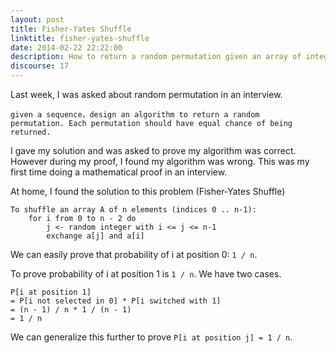 ```yaml
---
layout: post
title: Fisher-Yates Shuffle
linktitle: fisher-yates-shuffle
date: 2014-02-22 22:22:00
description: How to return a random permutation given an array of integers?
discourse: 17
---
```


Last week, I was asked about random permutation in an interview.

<!--more-->

```
given a sequence，design an algorithm to return a random
permutation. Each permutation should have equal chance of being returned.
```

I gave my solution and was asked to prove my algorithm was correct. However during my proof, I found my algorithm was wrong. This was my first time doing a mathematical proof in an interview.

At home, I found the solution to this problem (Fisher-Yates Shuffle)

```
To shuffle an array A of n elements (indices 0 .. n-1):
    for i from 0 to n - 2 do
        j <- random integer with i <= j <= n-1
        exchange a[j] and a[i]
```

We can easily prove that probability of i at position 0: `1 / n`.

To prove probability of i at position 1 is `1 / n`. We have two cases.

```
P[i at position 1]
= P[i not selected in 0] * P[i switched with 1]
= (n - 1) / n * 1 / (n - 1)
= 1 / n
```

We can generalize this further to prove `P[i at position j] = 1 / n`.
